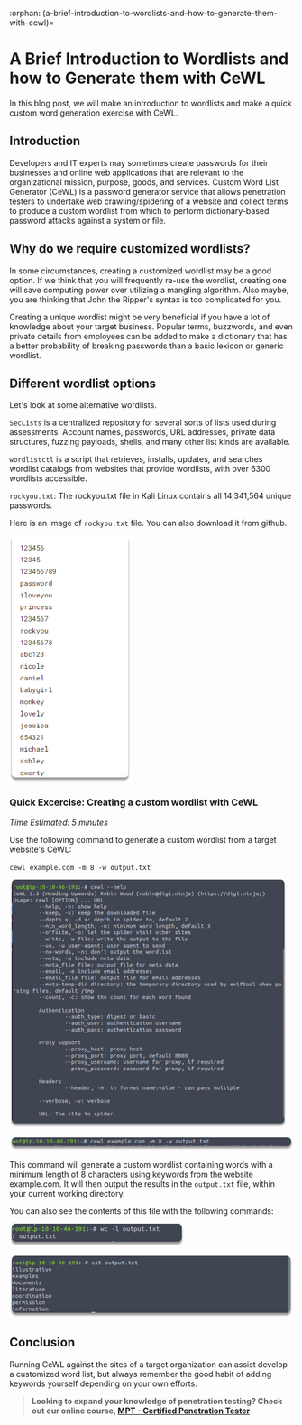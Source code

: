 :orphan:
(a-brief-introduction-to-wordlists-and-how-to-generate-them-with-cewl)=

# A Brief Introduction to Wordlists and how to Generate them with CeWL

In this blog post, we will make an introduction to wordlists and make a quick custom word generation exercise with CeWL.

## Introduction

Developers and IT experts may sometimes create passwords for their businesses and online web applications that are relevant to the organizational mission, purpose, goods, and services. Custom Word List Generator (CeWL) is a password generator service that allows penetration testers to undertake web crawling/spidering of a website and collect terms to produce a custom wordlist from which to perform dictionary-based password attacks against a system or file.

## Why do we require customized wordlists?

In some circumstances, creating a customized wordlist may be a good option. If we think that you will frequently re-use the wordlist, creating one will save computing power over utilizing a mangling algorithm. Also maybe, you are thinking that John the Ripper's syntax is too complicated for you.

Creating a unique wordlist might be very beneficial if you have a lot of knowledge about your target business. Popular terms, buzzwords, and even private details from employees can be added to make a dictionary that has a better probability of breaking passwords than a basic lexicon or generic wordlist.

## Different wordlist options

Let's look at some alternative wordlists.

`SecLists` is a centralized repository for several sorts of lists used during assessments. Account names, passwords, URL addresses, private data structures, fuzzing payloads, shells, and many other list kinds are available.

`wordlistctl` is a script that retrieves, installs, updates, and searches wordlist catalogs from websites that provide wordlists, with over 6300 wordlists accessible.

`rockyou.txt`: The rockyou.txt file in Kali Linux contains all 14,341,564 unique passwords.

Here is an image of `rockyou.txt` file. You can also download it from github.

![wordlists cewl](images/wordlists-5.png)

### Quick Excercise: Creating a custom wordlist with CeWL

_Time Estimated: 5 minutes_

Use the following command to generate a custom wordlist from a target website's CeWL:

`cewl example.com -m 8 -w output.txt`

![wordlists cewl](images/wordlists-1.png)

![wordlists cewl](images/wordlists-2.png)

This command will generate a custom wordlist containing words with a minimum length of 8 characters using keywords from the website example.com. It will then output the results in the `output.txt` file, within your current working directory.

You can also see the contents of this file with the following commands:

![wordlists cewl](images/wordlists-3.png)

![wordlists cewl](images/wordlists-4.png)

## Conclusion

Running CeWL against the sites of a target organization can assist develop a customized word list, but always remember the good habit of adding keywords yourself depending on your own efforts.

> **Looking to expand your knowledge of penetration testing? Check out our online course, [MPT - Certified Penetration Tester](https://www.mosse-institute.com/certifications/mpt-certified-penetration-tester.html)**
